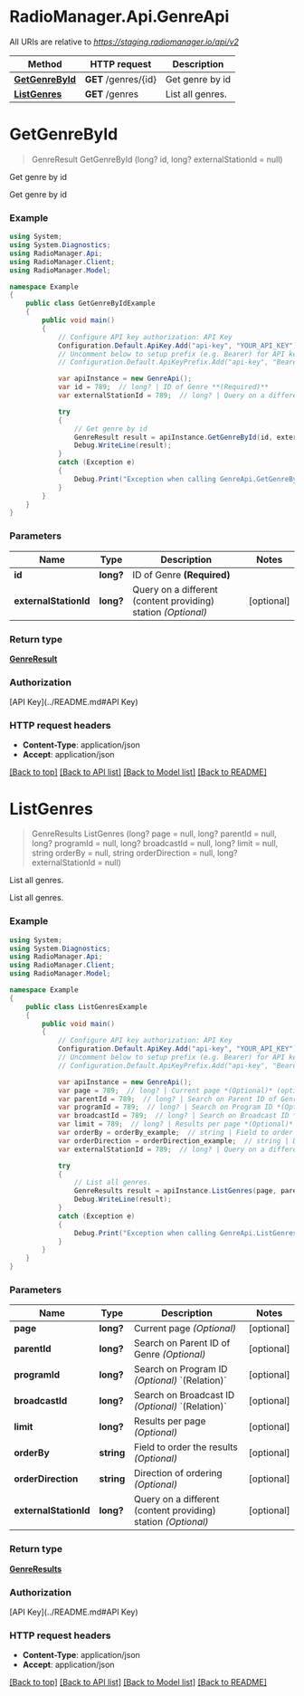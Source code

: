 # RadioManager.Api.GenreApi

All URIs are relative to *https://staging.radiomanager.io/api/v2*

Method | HTTP request | Description
------------- | ------------- | -------------
[**GetGenreById**](GenreApi.md#getgenrebyid) | **GET** /genres/{id} | Get genre by id
[**ListGenres**](GenreApi.md#listgenres) | **GET** /genres | List all genres.


<a name="getgenrebyid"></a>
# **GetGenreById**
> GenreResult GetGenreById (long? id, long? externalStationId = null)

Get genre by id

Get genre by id

### Example
```csharp
using System;
using System.Diagnostics;
using RadioManager.Api;
using RadioManager.Client;
using RadioManager.Model;

namespace Example
{
    public class GetGenreByIdExample
    {
        public void main()
        {
            // Configure API key authorization: API Key
            Configuration.Default.ApiKey.Add("api-key", "YOUR_API_KEY");
            // Uncomment below to setup prefix (e.g. Bearer) for API key, if needed
            // Configuration.Default.ApiKeyPrefix.Add("api-key", "Bearer");

            var apiInstance = new GenreApi();
            var id = 789;  // long? | ID of Genre **(Required)**
            var externalStationId = 789;  // long? | Query on a different (content providing) station *(Optional)* (optional) 

            try
            {
                // Get genre by id
                GenreResult result = apiInstance.GetGenreById(id, externalStationId);
                Debug.WriteLine(result);
            }
            catch (Exception e)
            {
                Debug.Print("Exception when calling GenreApi.GetGenreById: " + e.Message );
            }
        }
    }
}
```

### Parameters

Name | Type | Description  | Notes
------------- | ------------- | ------------- | -------------
 **id** | **long?**| ID of Genre **(Required)** | 
 **externalStationId** | **long?**| Query on a different (content providing) station *(Optional)* | [optional] 

### Return type

[**GenreResult**](GenreResult.md)

### Authorization

[API Key](../README.md#API Key)

### HTTP request headers

 - **Content-Type**: application/json
 - **Accept**: application/json

[[Back to top]](#) [[Back to API list]](../README.md#documentation-for-api-endpoints) [[Back to Model list]](../README.md#documentation-for-models) [[Back to README]](../README.md)

<a name="listgenres"></a>
# **ListGenres**
> GenreResults ListGenres (long? page = null, long? parentId = null, long? programId = null, long? broadcastId = null, long? limit = null, string orderBy = null, string orderDirection = null, long? externalStationId = null)

List all genres.

List all genres.

### Example
```csharp
using System;
using System.Diagnostics;
using RadioManager.Api;
using RadioManager.Client;
using RadioManager.Model;

namespace Example
{
    public class ListGenresExample
    {
        public void main()
        {
            // Configure API key authorization: API Key
            Configuration.Default.ApiKey.Add("api-key", "YOUR_API_KEY");
            // Uncomment below to setup prefix (e.g. Bearer) for API key, if needed
            // Configuration.Default.ApiKeyPrefix.Add("api-key", "Bearer");

            var apiInstance = new GenreApi();
            var page = 789;  // long? | Current page *(Optional)* (optional) 
            var parentId = 789;  // long? | Search on Parent ID of Genre *(Optional)* (optional) 
            var programId = 789;  // long? | Search on Program ID *(Optional)* `(Relation)` (optional) 
            var broadcastId = 789;  // long? | Search on Broadcast ID *(Optional)* `(Relation)` (optional) 
            var limit = 789;  // long? | Results per page *(Optional)* (optional) 
            var orderBy = orderBy_example;  // string | Field to order the results *(Optional)* (optional) 
            var orderDirection = orderDirection_example;  // string | Direction of ordering *(Optional)* (optional) 
            var externalStationId = 789;  // long? | Query on a different (content providing) station *(Optional)* (optional) 

            try
            {
                // List all genres.
                GenreResults result = apiInstance.ListGenres(page, parentId, programId, broadcastId, limit, orderBy, orderDirection, externalStationId);
                Debug.WriteLine(result);
            }
            catch (Exception e)
            {
                Debug.Print("Exception when calling GenreApi.ListGenres: " + e.Message );
            }
        }
    }
}
```

### Parameters

Name | Type | Description  | Notes
------------- | ------------- | ------------- | -------------
 **page** | **long?**| Current page *(Optional)* | [optional] 
 **parentId** | **long?**| Search on Parent ID of Genre *(Optional)* | [optional] 
 **programId** | **long?**| Search on Program ID *(Optional)* &#x60;(Relation)&#x60; | [optional] 
 **broadcastId** | **long?**| Search on Broadcast ID *(Optional)* &#x60;(Relation)&#x60; | [optional] 
 **limit** | **long?**| Results per page *(Optional)* | [optional] 
 **orderBy** | **string**| Field to order the results *(Optional)* | [optional] 
 **orderDirection** | **string**| Direction of ordering *(Optional)* | [optional] 
 **externalStationId** | **long?**| Query on a different (content providing) station *(Optional)* | [optional] 

### Return type

[**GenreResults**](GenreResults.md)

### Authorization

[API Key](../README.md#API Key)

### HTTP request headers

 - **Content-Type**: application/json
 - **Accept**: application/json

[[Back to top]](#) [[Back to API list]](../README.md#documentation-for-api-endpoints) [[Back to Model list]](../README.md#documentation-for-models) [[Back to README]](../README.md)

